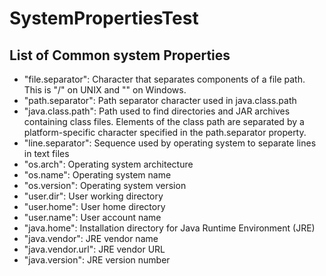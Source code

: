 # SystemPropertiesTest

## List of Common system Properties

* "file.separator": Character that separates components of a file path. This is "/" on UNIX and "\" on Windows.
* "path.separator": Path separator character used in java.class.path
* "java.class.path": Path used to find directories and JAR archives containing class files. Elements of the class path are separated by a platform-specific character specified in the path.separator property.
* "line.separator": Sequence used by operating system to separate lines in text files
* "os.arch": Operating system architecture
* "os.name": Operating system name
* "os.version": Operating system version
* "user.dir": User working directory
* "user.home": User home directory
* "user.name": User account name
* "java.home": Installation directory for Java Runtime Environment (JRE)
* "java.vendor": JRE vendor name
* "java.vendor.url": JRE vendor URL
* "java.version": JRE version number